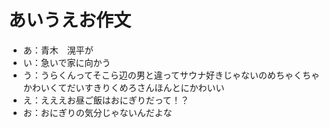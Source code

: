 # あいうえお作文
- あ：青木　滉平が
- い：急いで家に向かう
- う：うらくんってそこら辺の男と違ってサウナ好きじゃないのめちゃくちゃかわいくてだいすきりくめろさんほんとにかわいい
- え：えええお昼ご飯はおにぎりだって！？
- お：おにぎりの気分じゃないんだよな
